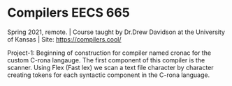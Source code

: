 # Compilers EECS 665 
Spring 2021, remote. |
Course taught by Dr.Drew Davidson at the University of Kansas |
Site: https://compilers.cool/

Project-1:
  Beginning of construction for compiler named cronac for the custom C-rona langauge. 
  The first component of this compiler is the scanner. Using Flex (Fast lex) we scan a text file character by character creating tokens for each syntactic component in the C-rona language.
